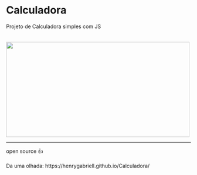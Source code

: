 # Calculadora
 
Projeto de Calculadora simples com JS
<br>
<br>
<br>
<img align="center" height="260" width="500" src="https://github.com/HenryGabriell/Calculadora/assets/96191361/e29318b5-c819-47f7-8c43-fd111d14f3a8">

<hr>
open source 👍
<br>
<br>
Da uma olhada: https://henrygabriell.github.io/Calculadora/
